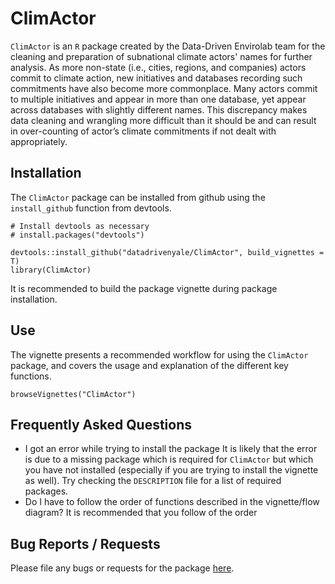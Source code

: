 # ClimActor

`ClimActor` is an `R` package created by the Data-Driven Envirolab team for the cleaning and preparation of subnational climate actors' names for further analysis. 
As more non-state (i.e., cities, regions, and companies) actors commit to climate action, new initiatives and databases recording such commitments have also become more 
commonplace. Many actors commit to multiple initiatives and appear in more than one database, yet appear across databases with slightly different names. This discrepancy 
makes data cleaning and wrangling more difficult than it should be and can result in over-counting of actor’s climate commitments if not dealt with appropriately.


## Installation
The `ClimActor` package can be installed from github using the `install_github` function from devtools. 

```{r} 
# Install devtools as necessary
# install.packages("devtools")

devtools::install_github("datadrivenyale/ClimActor", build_vignettes = T)
library(ClimActor)
```

It is recommended to build the package vignette during package installation. 

## Use 

The vignette presents a recommended workflow for using the `ClimActor` package, and covers the usage and explanation of the different key functions. 

```{r} 
browseVignettes("ClimActor")
```
## Frequently Asked Questions

- I got an error while trying to install the package 
It is likely that the error is due to a missing package which is required for `ClimActor` but which you have not installed (especially if you are trying to install the vignette as well). Try checking the `DESCRIPTION` file for a list of required packages. 
- Do I have to follow the order of functions described in the vignette/flow diagram?
It is recommended that you follow of the order 

## Bug Reports / Requests
Please file any bugs or requests for the package [here](https://github.com/datadrivenenvirolab/ClimActor/issues).
